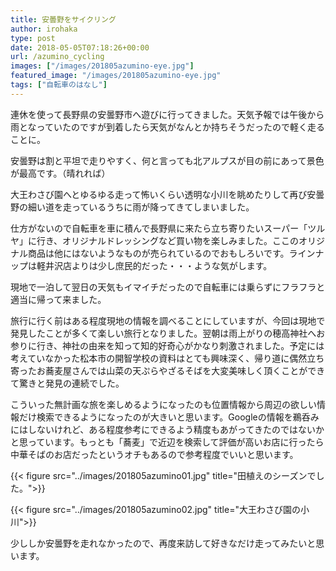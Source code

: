 ```yaml
---
title: 安曇野をサイクリング
author: irohaka
type: post
date: 2018-05-05T07:18:26+00:00
url: /azumino_cycling
images: ["/images/201805azumino-eye.jpg"]
featured_image: "/images/201805azumino-eye.jpg"
tags: ["自転車のはなし"]
---
```


連休を使って長野県の安曇野市へ遊びに行ってきました。天気予報では午後から雨となっていたのですが到着したら天気がなんとか持ちそうだったので軽く走ることに。
  
安曇野は割と平坦で走りやすく、何と言っても北アルプスが目の前にあって景色が最高です。（晴れれば）
  
大王わさび園へとゆるゆる走って怖いくらい透明な小川を眺めたりして再び安曇野の細い道を走っているうちに雨が降ってきてしまいました。
  
仕方がないので自転車を車に積んで長野県に来たら立ち寄りたいスーパー「ツルヤ」に行き、オリジナルドレッシングなど買い物を楽しみました。ここのオリジナル商品は他にはないようなものが売られているのでおもしろいです。ラインナップは軽井沢店よりは少し庶民的だった・・・ような気がします。
  
現地で一泊して翌日の天気もイマイチだったので自転車には乗らずにフラフラと適当に帰って来ました。

旅行に行く前はある程度現地の情報を調べることにしていますが、今回は現地で発見したことが多くて楽しい旅行となりました。翌朝は雨上がりの穂高神社へお参りに行き、神社の由来を知って知的好奇心がかなり刺激されました。予定には考えていなかった松本市の開智学校の資料はとても興味深く、帰り道に偶然立ち寄ったお蕎麦屋さんでは山菜の天ぷらやざるそばを大変美味しく頂くことができて驚きと発見の連続でした。
  
こういった無計画な旅を楽しめるようになったのも位置情報から周辺の欲しい情報だけ検索できるようになったのが大きいと思います。Googleの情報を鵜呑みにはしないけれど、ある程度参考にできるよう精度もあがってきたのではないかと思っています。もっとも「蕎麦」で近辺を検索して評価が高いお店に行ったら中華そばのお店だったというオチもあるので参考程度でいいと思います。

{{< figure src="../images/201805azumino01.jpg" title="田植えのシーズンでした。">}}

{{< figure src="../images/201805azumino02.jpg" title="大王わさび園の小川">}}


少ししか安曇野を走れなかったので、再度来訪して好きなだけ走ってみたいと思います。